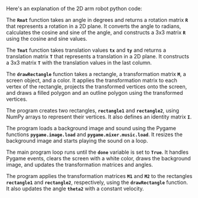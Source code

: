 Here's an explanation of the 2D arm robot python code:

The **`Rmat`** function takes an angle in degrees and returns a rotation matrix **`R`** that represents a rotation in a 2D plane. It converts the angle to radians, calculates the cosine and sine of the angle, and constructs a 3x3 matrix **`R`** using the cosine and sine values.

The **`Tmat`** function takes translation values **`tx`** and **`ty`** and returns a translation matrix **`T`** that represents a translation in a 2D plane. It constructs a 3x3 matrix **`T`** with the translation values in the last column.

The **`drawRectangle`** function takes a rectangle, a transformation matrix **`M`**, a screen object, and a color. It applies the transformation matrix to each vertex of the rectangle, projects the transformed vertices onto the screen, and draws a filled polygon and an outline polygon using the transformed vertices.

The program creates two rectangles, **`rectangle1`** and **`rectangle2`**, using NumPy arrays to represent their vertices. It also defines an identity matrix **`I`**.

The program loads a background image and sound using the Pygame functions **`pygame.image.load`** and **`pygame.mixer.music.load`**. It resizes the background image and starts playing the sound on a loop.

The main program loop runs until the **`done`** variable is set to **`True`**. It handles Pygame events, clears the screen with a white color, draws the background image, and updates the transformation matrices and angles.

The program applies the transformation matrices **`M1`** and **`M2`** to the rectangles **`rectangle1`** and **`rectangle2`**, respectively, using the **`drawRectangle`** function. It also updates the angle **`theta2`** with a constant velocity.
